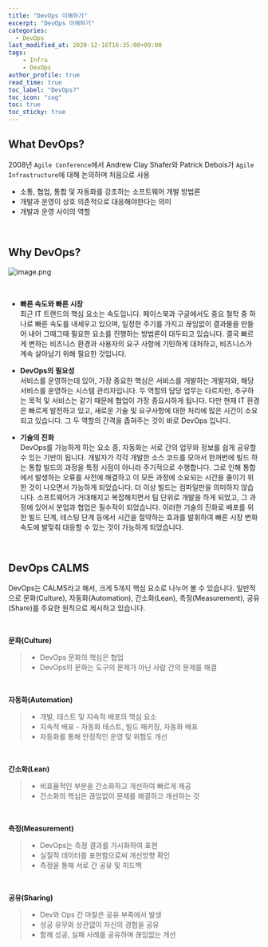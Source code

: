 ```yaml
---
title: "DevOps 이해하기"
excerpt: "DevOps 이해하기"
categories: 
  - DevOps
last_modified_at: 2020-12-16T16:35:00+09:00
tags: 
    - Infra
    - DevOps
author_profile: true
read_time: true
toc_label: "DevOps?" 
toc_icon: "cog" 
toc: true
toc_sticky: true
---
```


## What DevOps?

2008년 `Agile Conference`에서 Andrew Clay Shafer와 Patrick Debois가 
`Agile Infrastructure`에 대해 논의하며 처음으로 사용

* 소통, 협업, 통합 및 자동화를 강조하는 소프트웨어 개발 방법론
* 개발과 운영이 상호 의존적으로 대응해야한다는 의미
* 개발과 운영 사이의 역할

<br>


## Why DevOps?

![image.png](https://github.com/youngfromseoul/youngfromseoul.github.io/assets/images/devops.png?raw=true)

<br>

- **빠른 속도와 빠른 시장** <br>
최근 IT 트랜드의 핵심 요소는 속도입니다. 페이스북과 구글에서도 중요 철학 중 하나로 빠른 속도를 내세우고 있으며, 일정한 주기를 가지고 끊임없이 결과물을 만들어 내어 그때그때 필요한 요소를 진행하는 방법론이 대두되고 있습니다.
결국 빠르게 변하는 비즈니스 환경과 사용자의 요구 사항에 기민하게 대처하고, 비즈니스가 계속 살아남기 위해 필요한 것입니다.

- **DevOps의 필요성** <br>
서비스를 운영하는데 있어, 가장 중요한 핵심은 서비스를 개발하는 개발자와, 해당 서비스를 운영하는 시스템 관리자입니다. 두 역할의 담당 업무는 다르지만, 추구하는 목적 및 서비스는 같기 때문에 협업이 가장 중요시하게 됩니다. 다만 현재 IT 환경은 빠르게 발전하고 있고, 새로운 기술 및 요구사항에 대한 처리에 많은 시간이 소요되고 있습니다. 그 두 역할의 간격을 좁혀주는 것이 바로 DevOps 입니다.

- **기술의 진화** <br>
DevOps를 가능하게 하는 요소 중, 자동화는 서로 간의 업무와 정보를 쉽게 공유할 수 있는 기반이 됩니다. 개발자가 각각 개발한 소스 코드를 모아서 한꺼번에 빌드 하는 통합 빌드의 과정을 특정 시점이 아니라 주기적으로 수행합니다. 그로 인해 통합에서 발생하는 오류를 사전에 해결하고 이 모든 과정에 소요되는 시간을 줄이기 위한 것이 나오면서 가능하게 되었습니다. 더 이상 빌드는 컴파일만을 의미하지 않습니다. 소프트웨어가 거대해지고 복잡해지면서 팀 단위로 개발을 하게 되었고, 그 과정에 있어서 분업과 협업은 필수적이 되었습니다.
이러한 기술의 진화로 배포를 위한 빌드 단계, 테스팅 단계 등에서 시간을 절약하는 효과를 발휘하여 빠른 시장 변화 속도에 발맞춰 대응할 수 있는 것이 가능하게 되었습니다.

<br>


## DevOps CALMS
DevOps는 CALMS라고 해서, 크게 5개지 핵심 요소로 나누어 볼 수 있습니다. 일반적으로 문화(Culture), 자동화(Automation), 간소화(Lean), 측정(Measurement), 공유(Share)를 주요한 원칙으로 제시하고 있습니다.

<br>

**문화(Culture)**
> * DevOps 문화의 핵심은 협업
> * DevOps의 문화는 도구의 문제가 아닌 사람 간의 문제를 해결

<br>

**자동화(Automation)**
> * 개발, 테스트 및 지속적 배포의 핵심 요소
> * 지속적 배포 - 자동화 테스트, 빌드 패키징, 자동화 배포
> * 자동화를 통해 안정적인 운영 및 위험도 개선

<br>

**간소화(Lean)**
> * 비효율적인 부분을 간소화하고 개선하여 빠르게 제공
> * 간소화의 핵심은 끊임없이 문제를 해결하고 개선하는 것

<br>

**측정(Measurement)**
> * DevOps는 측정 결과를 가시화하여 표현
> * 실질적 데이터를 표현함으로써 개선방향 확인
> * 측정을 통해 서로 간 공유 및 피드백

<br>

**공유(Sharing)**
> * Dev와 Ops 간 마찰은 공유 부족에서 발생
> * 성공 유무와 상관없이 자신의 경험을 공유
> * 함께 성공, 실패 사례를 공유하며 끊임없는 개선
